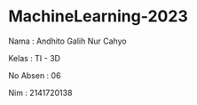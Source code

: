# MachineLearning-2023

Nama     : Andhito Galih Nur Cahyo

Kelas    : TI - 3D

No Absen : 06

Nim      : 2141720138
